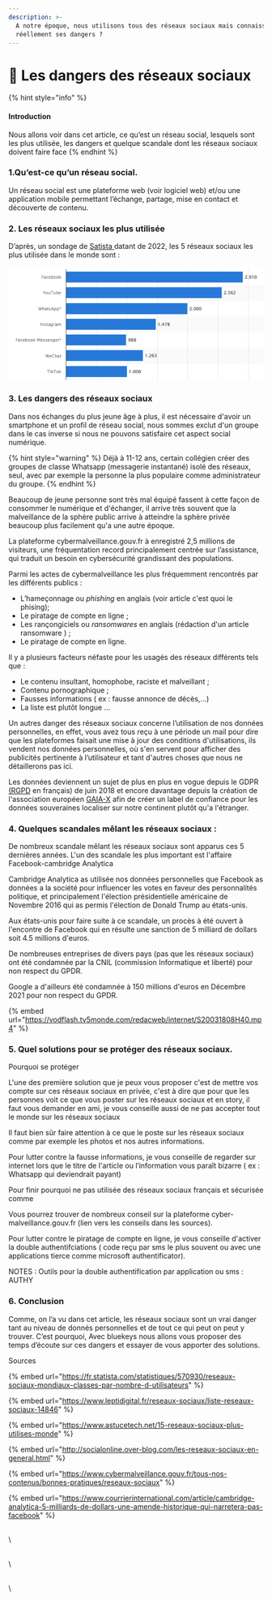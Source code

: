 ```yaml
---
description: >-
  A notre époque, nous utilisons tous des réseaux sociaux mais connaissons-nous
  réellement ses dangers ?
---
```


# 📱 Les dangers des réseaux sociaux

{% hint style="info" %}
#### Introduction

Nous allons voir dans cet article, ce qu’est un réseau social, lesquels sont les plus utilisée, les dangers et quelque scandale dont les réseaux sociaux doivent faire face
{% endhint %}

### **1.Qu’est-ce qu’un réseau social.**

Un réseau social est une plateforme web (voir logiciel web) et/ou une application mobile permettant l’échange, partage, mise en contact et découverte de contenu.

### 2. Les réseaux sociaux les plus utilisée

D’après, un sondage de [Satista ](https://fr.statista.com/statistiques/570930/reseaux-sociaux-mondiaux-classes-par-nombre-d-utilisateurs/)datant de 2022, les 5 réseaux sociaux les plus utilisée dans le monde sont :

![Classement des réseaux sociaux les plus populaires dans le monde en janvier 2022, selon le nombre d'utilisateurs actifs(en millions)](<../.gitbook/assets/image (23).png>)

### **3. Les dangers des réseaux sociaux**

Dans nos échanges du plus jeune âge à plus, il est nécessaire d'avoir un smartphone et un profil de réseau social, nous sommes exclut d'un groupe dans le cas inverse si nous ne pouvons satisfaire cet aspect social numérique.

{% hint style="warning" %}
Déjà à 11-12 ans, certain collégien créer des groupes de classe Whatsapp (messagerie instantané) isolé des réseaux, seul, avec par exemple la personne la plus populaire comme administrateur du groupe.
{% endhint %}

Beaucoup de jeune personne sont très mal équipé fassent à cette façon de consommer le numérique et d'échanger, il arrive très souvent que la malveillance de la sphère public arrive à atteindre la sphère privée beaucoup plus facilement qu'a une autre époque.

La plateforme cybermalveillance.gouv.fr à enregistré 2,5 millions de visiteurs, une fréquentation record principalement centrée sur l’assistance, qui traduit un besoin en cybersécurité grandissant des populations.

Parmi les actes de cybermalveillance les plus fréquemment rencontrés par les différents publics :

* L’hameçonnage ou _phishing_ en anglais (voir article c'est quoi le phising);
* Le piratage de compte en ligne ;
* Les rançongiciels ou _ransomwares_ en anglais (rédaction d'un article ransomware ) ;
* Le piratage de compte en ligne.

Il y a plusieurs facteurs néfaste pour les usagés des réseaux différents tels que :

* Le contenu insultant, homophobe, raciste et malveillant ;
* Contenu pornographique ;
* Fausses informations ( ex : fausse annonce de décès,...)
* La liste est plutôt longue ...

Un autres danger des réseaux sociaux concerne l’utilisation de nos données personnelles, en effet, vous avez tous reçu à une période un mail pour dire que les plateformes faisait une mise à jour des conditions d'utilisations, ils vendent nos données personnelles, où s'en servent pour afficher des publicités pertinente à l’utilisateur et tant d'autres choses que nous ne détaillerons pas ici.

Les données deviennent un sujet de plus en plus en vogue depuis le GDPR [(RGPD](http://www.rgpd-2018.eu) en français) de juin 2018 et encore davantage depuis la création de l'association européen [GAIA-X](https://www.data-infrastructure.eu/GAIAX/Navigation/EN/Home/home.html) afin de créer un label de confiance pour les données souveraines localiser sur notre continent plutôt qu'a l'étranger.

### 4. Quelques scandales mêlant les réseaux sociaux :

De nombreux scandale mêlant les réseaux sociaux sont apparus ces 5 dernières années. L'un des scandale les plus important est l'affaire Facebook-cambridge Analytica

Cambridge Analytica as utilisée nos données personnelles que Facebook as données a la société pour influencer les votes en faveur des personnalités politique, et principalement l'élection présidentielle américaine de Novembre 2016 qui as permis l'élection de Donald Trump au états-unis.

Aux états-unis pour faire suite à ce scandale, un procès à été ouvert à l'encontre de Facebook qui en résulte une sanction de 5 milliard de dollars soit 4.5 millions d'euros.

De nombreuses entreprises de divers pays (pas que les réseaux sociaux) ont été condamnée par la CNIL (commission Informatique et liberté) pour non respect du GPDR.

Google a d'ailleurs été condamnée à 150 millions d'euros en Décembre 2021 pour non respect du GPDR.

{% embed url="https://vodflash.tv5monde.com/redacweb/internet/S20031808H40.mp4" %}

### 5. Quel solutions pour se protéger des réseaux sociaux.

Pourquoi se protéger

L'une des première solution que je peux vous proposer c'est de mettre vos compte sur ces réseaux sociaux en privée, c'est à dire que pour que les personnes voit ce que vous poster sur les réseaux sociaux et en story, il faut vous demander en ami, je vous conseille aussi de ne pas accepter tout le monde sur les réseaux sociaux

Il faut bien sûr faire attention à ce que le poste sur les réseaux sociaux comme par exemple les photos et nos autres informations.

Pour lutter contre la fausse informations, je vous conseille de regarder sur internet lors que le titre de l'article ou l’information vous paraît bizarre ( ex : Whatsapp qui deviendrait payant)

Pour finir pourquoi ne pas utilisée des réseaux sociaux français et sécurisée comme

Vous pourrez trouver de nombreux conseil sur la plateforme cyber-malveillance.gouv.fr (lien vers les conseils dans les sources).

Pour lutter contre le piratage de compte en ligne, je vous conseille d'activer la double authentifciations ( code reçu par sms le plus souvent ou avec une applications tierce comme microsoft authentificator).

NOTES : Outils pour la double authentification par application ou sms : AUTHY

### **6. Conclusion**

Comme, on l’a vu dans cet article, les réseaux sociaux sont un vrai danger tant au niveau de donnés personnelles et de tout ce qui peut on peut y trouver. C’est pourquoi, Avec bluekeys nous allons vous proposer des temps d’écoute sur ces dangers et essayer de vous apporter des solutions.

Sources

{% embed url="https://fr.statista.com/statistiques/570930/reseaux-sociaux-mondiaux-classes-par-nombre-d-utilisateurs" %}

{% embed url="https://www.leptidigital.fr/reseaux-sociaux/liste-reseaux-sociaux-14846" %}

{% embed url="https://www.astucetech.net/15-reseaux-sociaux-plus-utilises-monde" %}

{% embed url="http://socialonline.over-blog.com/les-reseaux-sociaux-en-general.html" %}

{% embed url="https://www.cybermalveillance.gouv.fr/tous-nos-contenus/bonnes-pratiques/reseaux-sociaux" %}

{% embed url="https://www.courrierinternational.com/article/cambridge-analytica-5-milliards-de-dollars-une-amende-historique-qui-narretera-pas-facebook" %}

\
\\

\
\\

\
\\
